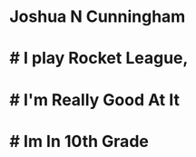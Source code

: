 # Joshua N Cunningham
#
# # I play Rocket League,
#
# # I'm Really Good At It
#
# # Im In 10th Grade

